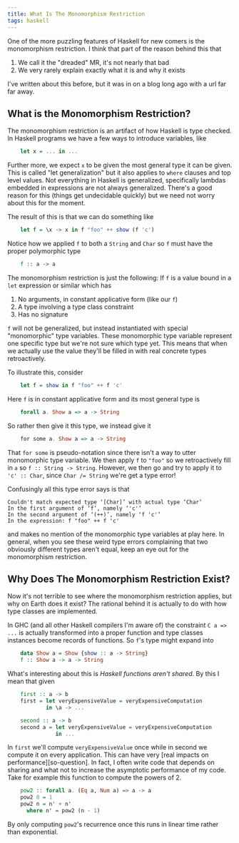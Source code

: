 ```yaml
---
title: What Is The Monomorphism Restriction
tags: haskell
---
```


One of the more puzzling features of Haskell for new comers is the
monomorphism restriction. I think that part of the reason behind this
that

 1. We call it the "dreaded" MR, it's not nearly that bad
 2. We very rarely explain exactly what it is and why it exists

I've written about this before, but it was in on a blog long ago with
a url far far away.

## What is the Monomorphism Restriction?

The monomorphism restriction is an artifact of how Haskell is type
checked. In Haskell programs we have a few ways to introduce
variables, like

``` haskell
    let x = ... in ...
```

Further more, we expect `x` to be given the most general type it can
be given. This is called "let generalization" but it also applies to
`where` clauses and top level values. Not everything in Haskell is
generalized, specifically lambdas embedded in expressions are not
always generalized. There's a good reason for this (things get
undecidable quickly) but we need not worry about this for the moment.

The result of this is that we can do something like

``` haskell
    let f = \x -> x in f "foo" ++ show (f 'c')
```

Notice how we applied `f` to both a `String` and `Char` so `f` must
have the proper polymorphic type

``` haskell
    f :: a -> a
```

The monomorphism restriction is just the following: If `f` is a value
bound in a `let` expression or similar which has

 1. No arguments, in constant applicative form (like our `f`)
 2. A type involving a type class constraint
 3. Has no signature

`f` will not be generalized, but instead instantiated with special
"monomorphic" type variables. These monomorphic type variable
represent one specific type but we're not sure which type yet. This
means that when we actually use the value they'll be filled in with
real concrete types retroactively.

To illustrate this, consider

``` haskell
    let f = show in f "foo" ++ f 'c'
```

Here `f` is in constant applicative form and its most general type is

``` haskell
    forall a. Show a => a -> String
```

So rather then give it this type, we instead give it

``` haskell
    for some a. Show a => a -> String
```

That `for some` is pseudo-notation since there isn't a way to utter
monomorphic type variable. We then apply `f` to `"foo"` so we
retroactively fill in `a` so `f :: String -> String`. However, we then
go and try to apply it to `'c' :: Char`, since `Char /= String` we're
get a type error!

Confusingly all this type error says is that

    Couldn't match expected type ‘[Char]’ with actual type ‘Char’
    In the first argument of ‘f’, namely ‘'c'’
    In the second argument of ‘(++)’, namely ‘f 'c'’
    In the expression: f "foo" ++ f 'c'

and makes no mention of the monomorphic type variables at play
here. In general, when you see these weird type errors complaining
that two obviously different types aren't equal, keep an eye out for
the monomorphism restriction.

## Why Does The Monomorphism Restriction Exist?

Now it's not terrible to see where the monomorphism restriction
applies, but why on Earth does it exist? The rational behind it is
actually to do with how type classes are implemented.

In GHC (and all other Haskell compilers I'm aware of) the constraint
`C a => ...` is actually transformed into a proper function and type
classes instances become records of functions. So `f`'s type might
expand into

``` haskell
    data Show a = Show {show :: a -> String}
    f :: Show a -> a -> String
```

What's interesting about this is *Haskell functions aren't shared*. By
this I mean that given

``` haskell
    first :: a -> b
    first = let veryExpensiveValue = veryExpensiveComputation
            in \a -> ...

    second :: a -> b
    second a = let veryExpensiveValue = veryExpensiveComputation
               in ...
```

In `first` we'll compute `veryExpensiveValue` once while in second we
compute it on every application. This can have very
[real impacts on performance][so-question]. In fact, I often write
code that depends on sharing and what not to increase the asymptotic
performance of my code. Take for example this function to compute the
powers of 2.

``` haskell
    pow2 :: forall a. (Eq a, Num a) => a -> a
    pow2 0 = 1
    pow2 n = n' + n'
      where n' = pow2 (n - 1)
```

By only computing `pow2`'s recurrence once this runs in linear
time rather than exponential.

[so-equestion]: http://stackoverflow.com/a/19209349/784338
